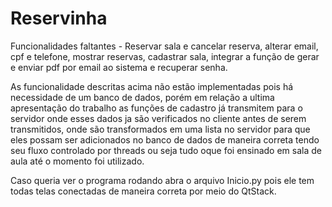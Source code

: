 # Reservinha

Funcionalidades faltantes - Reservar sala e cancelar reserva, alterar email, cpf e telefone, mostrar reservas, cadastrar sala, integrar a função de gerar e enviar pdf por email ao sistema e recuperar senha.

As funcionalidade descritas acima não estão implementadas pois há necessidade de um banco de dados, porém em relação a ultima apresentação do trabalho as funções de cadastro já transmitem para o servidor onde esses dados ja são verificados no cliente antes de serem transmitidos, onde são transformados em uma lista no servidor para que eles possam ser adicionados no banco de dados de maneira correta tendo seu fluxo controlado por threads ou seja tudo oque foi ensinado em sala de aula até o momento foi utilizado.

Caso queria ver o programa rodando abra o arquivo Inicio.py pois ele tem todas telas conectadas de maneira correta por meio do QtStack. 


